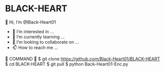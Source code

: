 # BLACK-HEART
 👋 Hi, I’m @Black-Heart01
- 👀 I’m interested in ...
- 🌱 I’m currently learning ...
- 💞️ I’m looking to collaborate on ...
- 📫 How to reach me ...

🖤 COMMAND 🖤
$ git clone https://github.com/Black-Heart01/BLACK-HEART
$ cd BLACK-HEART
$ git pull
$ python Back-Heart01-Enc.py
